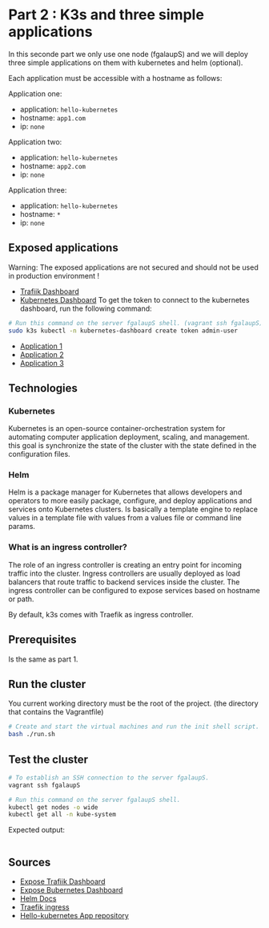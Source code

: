 # Part 2 : K3s and three simple applications

In this seconde part we only use one node (fgalaupS) and we will deploy three simple applications on them with kubernetes and helm (optional).

Each application must be accessible with a hostname as follows:

Application one:
 - application: `hello-kubernetes`
 - hostname: `app1.com`
 - ip: `none`

Application two:
 - application: `hello-kubernetes`
 - hostname: `app2.com`
 - ip: `none`

Application three:
 - application: `hello-kubernetes`
 - hostname: `*`
 - ip: `none`


## Exposed applications
Warning: The exposed applications are not secured and should not be used in production environment !
 - [Trafiik Dashboard](http://traefik.cluster/dashboard/)
 - [Kubernetes Dashboard](https://kubernetes.cluster/)
To get the token to connect to the kubernetes dashboard, run the following command:
```bash
# Run this command on the server fgalaupS shell. (vagrant ssh fgalaupS)
sudo k3s kubectl -n kubernetes-dashboard create token admin-user
```
 - [Application 1](http://app1.com/)
 - [Application 2](http://app2.com/)
 - [Application 3](http://app3.com/)

## Technologies

### Kubernetes
Kubernetes is an open-source container-orchestration system for automating computer application deployment, scaling, and management.
this goal is synchronize the state of the cluster with the state defined in the configuration files.

### Helm
Helm is a package manager for Kubernetes that allows developers and operators to more easily package, configure, and deploy applications and services onto Kubernetes clusters.
Is basically a template engine to replace values in a template file with values from a values file or command line params.

### What is an ingress controller?

The role of an ingress controller is creating an entry point for incoming traffic into the cluster.
Ingress controllers are usually deployed as load balancers that route traffic to backend services inside the cluster.
The ingress controller can be configured to expose services based on hostname or path.

By default, k3s comes with Traefik as ingress controller.


## Prerequisites
Is the same as part 1.

## Run the cluster

You current working directory must be the root of the project. (the directory that contains the Vagrantfile)

```bash
# Create and start the virtual machines and run the init shell script.
bash ./run.sh
```

## Test the cluster

```bash
# To establish an SSH connection to the server fgalaupS.
vagrant ssh fgalaupS
```

```bash
# Run this command on the server fgalaupS shell.
kubectl get nodes -o wide
kubectl get all -n kube-system
```

Expected output:
```

```

## Sources
 - [Expose Trafiik Dashboard](https://k3s.rocks/traefik-dashboard/)
 - [Expose Bubernetes Dashboard](https://pgillich.medium.com/setup-lightweight-kubernetes-with-k3s-6a1c57d62217)
 - [Helm Docs](https://helm.sh/docs/intro/quickstart/)
 - [Traefik ingress](https://doc.traefik.io/traefik/getting-started/quick-start-with-kubernetes/)
 - [Hello-kubernetes App repository](https://github.com/paulbouwer/hello-kubernetes)
